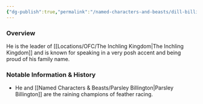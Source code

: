 ```yaml
---
{"dg-publish":true,"permalink":"/named-characters-and-beasts/dill-billington/","tags":["NPC"],"updated":"2025-04-26T18:52:53.329+01:00"}
---
```



### Overview
He is the leader of [[Locations/OFC/The Inchling Kingdom\|The Inchling Kingdom]] and is known for speaking in a very posh accent and being proud of his family name. 

### Notable Information & History 
- He and [[Named Characters & Beasts/Parsley Billington\|Parsley Billington]] are the raining champions of feather racing. 